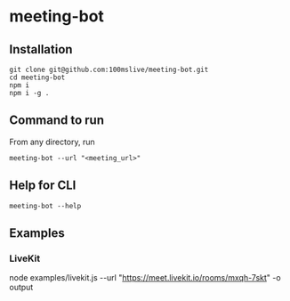 # meeting-bot

## Installation

```
git clone git@github.com:100mslive/meeting-bot.git
cd meeting-bot
npm i
npm i -g .
```

## Command to run

From any directory, run
```
meeting-bot --url "<meeting_url>"
```

## Help for CLI
```
meeting-bot --help
```

## Examples

### LiveKit

node examples/livekit.js --url "https://meet.livekit.io/rooms/mxqh-7skt" -o output
